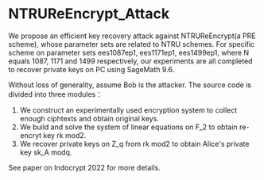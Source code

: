 # NTRUReEncrypt_Attack
We propose an efficient key recovery attack against NTRUReEncrypt(a PRE scheme), whose parameter sets are related to NTRU schemes. For specific scheme on parameter sets ees1087ep1, ees1171ep1, ees1499ep1, where N equals 1087, 1171 and 1499 respectively, our experiments are all completed to recover private keys on PC using SageMath 9.6.

Without loss of generality, assume Bob is the attacker. The source code is divided into three modules：
1. We construct an experimentally used encryption system to collect enough ciphtexts and obtain original keys.
2. We build and solve the system of linear equations on F_2 to obtain re-encryt key rk mod2.
3. We recover private keys on Z_q from rk mod2 to obtain Alice's private key sk_A modq.

See paper on Indocrypt 2022 for more details.
